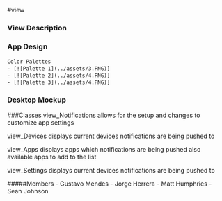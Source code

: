 #view
### View Description

        
### App Design
    Color Palettes
    - [![Palette 1](../assets/3.PNG)]
    - [![Palette 2](../assets/4.PNG)]
    - [![Palette 3](../assets/4.PNG)]


### Desktop Mockup


###Classes
    view_Notifications
        allows for the setup and changes to customize app settings
   
   view_Devices
        displays current devices notifications are being pushed to
   
   view_Apps
        displays apps which notifications are being pushed also available apps to add to the list 
   
   view_Settings
        displays current devices notifications are being pushed to
 
 
#####Members
    - Gustavo Mendes
    - Jorge Herrera
    - Matt Humphries
    - Sean Johnson
   
